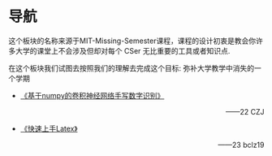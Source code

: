 # 导航

这个板块的名称来源于MIT-Missing-Semester课程，课程的设计初衷是教会你许多大学的课堂上不会涉及但却对每个 CSer 无比重要的工具或者知识点. 

在这个板块我们试图去按照我们的理解去完成这个目标: 弥补大学教学中消失的一个学期


* [《基于numpy的卷积神经网络手写数字识别》](基于numpy的卷积神经网络手写数字识别.pdf) <p align="right"> ——22 CZJ </p>
* [《快速上手Latex》](Latex.md) <p align="right"> ——23 bclz19 </p>
